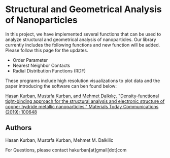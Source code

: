# Structural and Geometrical Analysis of Nanoparticles 


In this project, we have implemented several functions that can be used to analyze structural and geometrical analysis of nanoparticles. Our library currently includes the following functions and new function will be added. Please follow this page for the updates.

- Order Parameter
- Nearest Neighbor Contacts
- Radial Distribution Functions (RDF)

These programs include high resolution visualizations to plot data and the paper introducing the software can ben found below:


[Hasan Kurban, Mustafa Kurban, and Mehmet Dalkılıç. "Density-functional tight-binding approach for the structural analysis and electronic structure of copper hydride metallic nanoparticles." Materials Today Communications (2019): 100648](https://www.sciencedirect.com/science/article/pii/S2352492819307469)

## Authors
Hasan Kurban, Mustafa Kurban, Mehmet M. Dalkilic

For Questions, please contact hakurban[at]gmail[dot]com






